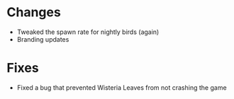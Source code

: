 # Changes

- Tweaked the spawn rate for nightly birds (again)
- Branding updates

# Fixes

- Fixed a bug that prevented Wisteria Leaves from not crashing the game

